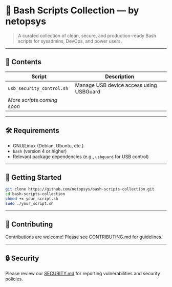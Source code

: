 # 🧰 Bash Scripts Collection — by netopsys

> A curated collection of clean, secure, and production-ready Bash scripts for sysadmins, DevOps, and power users.

---

## 📁 Contents

| Script                      | Description                                   |
|-----------------------------|-----------------------------------------------|
| `usb_security_control.sh`   | Manage USB device access using USBGuard       |
| _More scripts coming soon_  |                                               |

---

## 🛠️ Requirements

- GNU/Linux (Debian, Ubuntu, etc.)
- `bash` (version 4 or higher)
- Relevant package dependencies (e.g., `usbguard` for USB control)

---

## 🚀 Getting Started

```bash
git clone https://github.com/netopsys/bash-scripts-collection.git
cd bash-scripts-collection
chmod +x your_script.sh
sudo ./your_script.sh
```

---

## 🤝 Contributing

Contributions are welcome! Please see [CONTRIBUTING.md](https://github.com/netopsys/bash-scripts-collection/blob/main/CONTRIBUTING.md) for guidelines.

---

## 🔒 Security

Please review our [SECURITY.md](https://github.com/netopsys/bash-scripts-collection/blob/main/SECURITY.md) for reporting vulnerabilities and security policies.